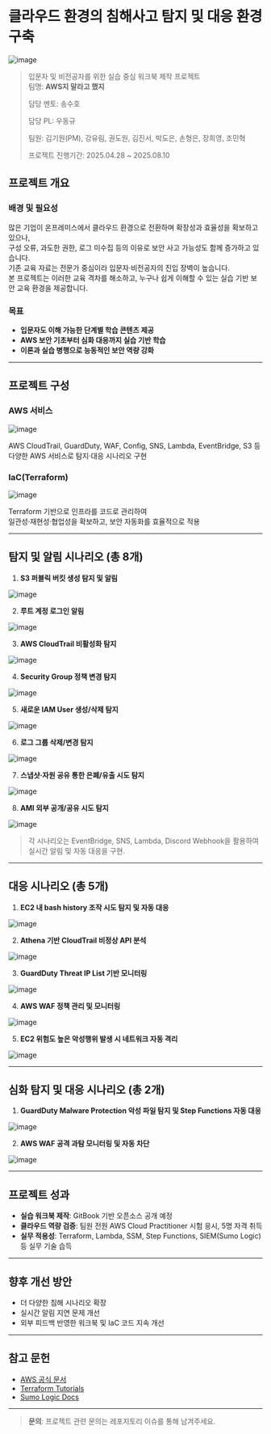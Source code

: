 # 클라우드 환경의 침해사고 탐지 및 대응 환경 구축

![image](./assets/images/overview/image_0.png)

> 입문자 및 비전공자를 위한 실습 중심 워크북 제작 프로젝트  
> 팀명: **AWS지 말라고 했지**
>
> 담당 멘토: 송수호
>
> 담당 PL: 우동규
>
> 팀원: 김기원(PM), 강유림, 권도원, 김진서, 박도은, 손형은, 장희영, 조민혁
>
> 프로젝트 진행기간: 2025.04.28 ~ 2025.08.10 

## 프로젝트 개요

### 배경 및 필요성
많은 기업이 온프레미스에서 클라우드 환경으로 전환하며 확장성과 효율성을 확보하고 있으나,  
구성 오류, 과도한 권한, 로그 미수집 등의 이유로 보안 사고 가능성도 함께 증가하고 있습니다.  
기존 교육 자료는 전문가 중심이라 입문자·비전공자의 진입 장벽이 높습니다.  
본 프로젝트는 이러한 교육 격차를 해소하고, 누구나 쉽게 이해할 수 있는 실습 기반 보안 교육 환경을 제공합니다.

### 목표
- **입문자도 이해 가능한 단계별 학습 콘텐츠 제공**
- **AWS 보안 기초부터 심화 대응까지 실습 기반 학습**
- **이론과 실습 병행으로 능동적인 보안 역량 강화**

---

## 프로젝트 구성

### AWS 서비스
![image](./assets/images/overview/image_1.png)

AWS CloudTrail, GuardDuty, WAF, Config, SNS, Lambda, EventBridge, S3 등  
다양한 AWS 서비스로 탐지·대응 시나리오 구현

### IaC(Terraform)
![image](./assets/images/overview/image_2.png)

Terraform 기반으로 인프라를 코드로 관리하여  
일관성·재현성·협업성을 확보하고, 보안 자동화를 효율적으로 적용

---

## 탐지 및 알림 시나리오 (총 8개)

1. **S3 퍼블릭 버킷 생성 탐지 및 알림**

![image](./assets/images/detection-and-alert-scenarios-images/image_1.png)

2. **루트 계정 로그인 알림**

![image](./assets/images/detection-and-alert-scenarios-images/image_2.png)

3. **AWS CloudTrail 비활성화 탐지**

![image](./assets/images/detection-and-alert-scenarios-images/image_3.png)

4. **Security Group 정책 변경 탐지**

![image](./assets/images/detection-and-alert-scenarios-images/image_4.png)

5. **새로운 IAM User 생성/삭제 탐지**

![image](./assets/images/detection-and-alert-scenarios-images/image_5.png)

6. **로그 그룹 삭제/변경 탐지**

![image](./assets/images/detection-and-alert-scenarios-images/image_6.png)

7. **스냅샷·자원 공유 통한 은폐/유출 시도 탐지**

![image](./assets/images/detection-and-alert-scenarios-images/image_7.png)

8. **AMI 외부 공개/공유 시도 탐지**

![image](./assets/images/detection-and-alert-scenarios-images/image_8.png)

> 각 시나리오는 EventBridge, SNS, Lambda, Discord Webhook을 활용하여 실시간 알림 및 자동 대응을 구현.

---

## 대응 시나리오 (총 5개)

1. **EC2 내 bash history 조작 시도 탐지 및 자동 대응**

![image](./assets/images/response-scenarios-images/image_1.png)

2. **Athena 기반 CloudTrail 비정상 API 분석**

![image](./assets/images/response-scenarios-images/image_2.png)

3. **GuardDuty Threat IP List 기반 모니터링**

![image](./assets/images/response-scenarios-images/image_3.png)

4. **AWS WAF 정책 관리 및 모니터링**

![image](./assets/images/response-scenarios-images/image_4.png)

5. **EC2 위험도 높은 악성행위 발생 시 네트워크 자동 격리**

![image](./assets/images/response-scenarios-images/image_5.png)

---

## 심화 탐지 및 대응 시나리오 (총 2개)

1. **GuardDuty Malware Protection 악성 파일 탐지 및 Step Functions 자동 대응**

![image](./assets/images/advanced-detection-and-response-scenarios-images/image_1.png)

2. **AWS WAF 공격 과탐 모니터링 및 자동 차단**

![image](./assets/images/advanced-detection-and-response-scenarios-images/image_2.png)


---

## 프로젝트 성과
- **실습 워크북 제작**: GitBook 기반 오픈소스 공개 예정
- **클라우드 역량 검증**: 팀원 전원 AWS Cloud Practitioner 시험 응시, 5명 자격 취득
- **실무 적용성**: Terraform, Lambda, SSM, Step Functions, SIEM(Sumo Logic) 등 실무 기술 습득

---

## 향후 개선 방안
- 더 다양한 침해 시나리오 확장
- 실시간 알림 지연 문제 개선
- 외부 피드백 반영한 워크북 및 IaC 코드 지속 개선

---

## 참고 문헌
- [AWS 공식 문서](https://docs.aws.amazon.com/ko_kr/)
- [Terraform Tutorials](https://developer.hashicorp.com/terraform/tutorials)
- [Sumo Logic Docs](https://help.sumologic.com/)

---

> **문의**: 프로젝트 관련 문의는 레포지토리 이슈를 통해 남겨주세요.
